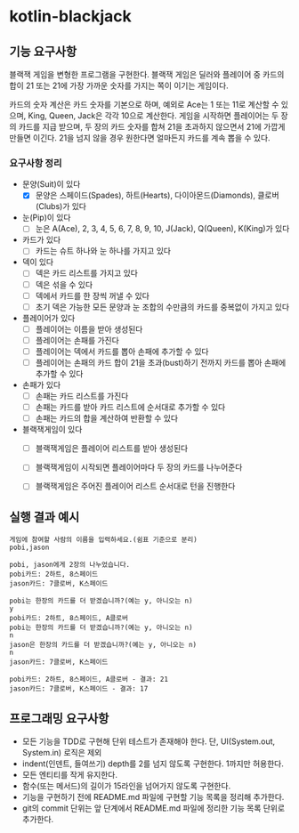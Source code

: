 # kotlin-blackjack

## 기능 요구사항

블랙잭 게임을 변형한 프로그램을 구현한다. 블랙잭 게임은 딜러와 플레이어 중 카드의 합이 21 또는 21에 가장 가까운 숫자를 가지는 쪽이 이기는 게임이다.

카드의 숫자 계산은 카드 숫자를 기본으로 하며, 예외로 Ace는 1 또는 11로 계산할 수 있으며, King, Queen, Jack은 각각 10으로 계산한다.
게임을 시작하면 플레이어는 두 장의 카드를 지급 받으며, 두 장의 카드 숫자를 합쳐 21을 초과하지 않으면서 21에 가깝게 만들면 이긴다. 21을 넘지 않을 경우 원한다면 얼마든지 카드를 계속 뽑을 수 있다.

### 요구사항 정리

- 문양(Suit)이 있다
  - [x] 문양은 스페이드(Spades), 하트(Hearts), 다이아몬드(Diamonds), 클로버(Clubs)가 있다
- 눈(Pip)이 있다
  - [ ] 눈은 A(Ace), 2, 3, 4, 5, 6, 7, 8, 9, 10, J(Jack), Q(Queen), K(King)가 있다
- 카드가 있다
  - [ ] 카드는 슈트 하나와 눈 하나를 가지고 있다
- 덱이 있다
  - [ ] 덱은 카드 리스트를 가지고 있다
  - [ ] 덱은 섞을 수 있다
  - [ ] 덱에서 카드를 한 장씩 꺼낼 수 있다
  - [ ] 초기 덱은 가능한 모든 문양과 눈 조합의 수만큼의 카드를 중복없이 가지고 있다
- 플레이어가 있다
  - [ ] 플레이어는 이름을 받아 생성된다
  - [ ] 플레이어는 손패를 가진다
  - [ ] 플레이어는 덱에서 카드를 뽑아 손패에 추가할 수 있다
  - [ ] 플레이어는 손패의 카드 합이 21을 초과(bust)하기 전까지 카드를 뽑아 손패에 추가할 수 있다
- 손패가 있다
  - [ ] 손패는 카드 리스트를 가진다
  - [ ] 손패는 카드를 받아 카드 리스트에 순서대로 추가할 수 있다
  - [ ] 손패는 카드의 합을 계산하여 반환할 수 있다
- 블랙잭게임이 있다
  - [ ] 블랙잭게임은 플레이어 리스트를 받아 생성된다
  - [ ] 블랙잭게임이 시작되면 플레이어마다 두 장의 카드를 나누어준다
  - [ ] 블랙잭게임은 주어진 플레이어 리스트 순서대로 턴을 진행한다


## 실행 결과 예시

```text
게임에 참여할 사람의 이름을 입력하세요.(쉼표 기준으로 분리)
pobi,jason

pobi, jason에게 2장의 나누었습니다.
pobi카드: 2하트, 8스페이드
jason카드: 7클로버, K스페이드

pobi는 한장의 카드를 더 받겠습니까?(예는 y, 아니오는 n)
y
pobi카드: 2하트, 8스페이드, A클로버
pobi는 한장의 카드를 더 받겠습니까?(예는 y, 아니오는 n)
n
jason은 한장의 카드를 더 받겠습니까?(예는 y, 아니오는 n)
n
jason카드: 7클로버, K스페이드

pobi카드: 2하트, 8스페이드, A클로버 - 결과: 21
jason카드: 7클로버, K스페이드 - 결과: 17

```

## 프로그래밍 요구사항

- 모든 기능을 TDD로 구현해 단위 테스트가 존재해야 한다. 단, UI(System.out, System.in) 로직은 제외
- indent(인덴트, 들여쓰기) depth를 2를 넘지 않도록 구현한다. 1까지만 허용한다.
- 모든 엔티티를 작게 유지한다.
- 함수(또는 메서드)의 길이가 15라인을 넘어가지 않도록 구현한다.
- 기능을 구현하기 전에 README.md 파일에 구현할 기능 목록을 정리해 추가한다.
- git의 commit 단위는 앞 단계에서 README.md 파일에 정리한 기능 목록 단위로 추가한다.
